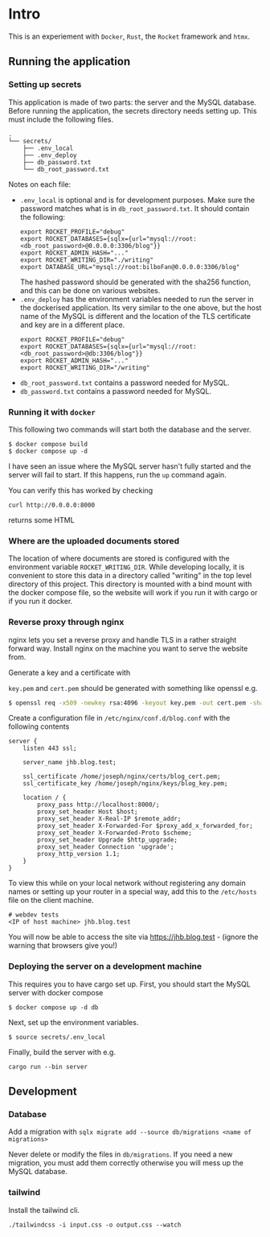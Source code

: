 # Intro
This is an experiement with `Docker`, `Rust`, the `Rocket` framework and `htmx`.

## Running the application

### Setting up secrets
This application is made of two parts: the server and the MySQL database. Before running the application, the secrets directory needs setting up. This must include the following files.
```
.
└── secrets/
    ├── .env_local
    ├── .env_deploy
    ├── db_password.txt
    └── db_root_password.txt
```
Notes on each file:
- `.env_local` is optional and is for development purposes. Make sure the password matches what is in `db_root_password.txt`. It should contain the following:
    ```
    export ROCKET_PROFILE="debug"
    export ROCKET_DATABASES={sqlx={url="mysql://root:<db_root_password>@0.0.0.0:3306/blog"}}
    export ROCKET_ADMIN_HASH="..."
    export ROCKET_WRITING_DIR="./writing"
    export DATABASE_URL="mysql://root:bilboFan@0.0.0.0:3306/blog"
    ```
    The hashed password should be generated with the sha256 function, and this can be done on various websites.
- `.env_deploy` has the environment variables needed to run the server in the dockerised application. Its very similar to the one above, but the host name of the MySQL is different and the location of the TLS certificate and key are in a different place.
    ```
    export ROCKET_PROFILE="debug"
    export ROCKET_DATABASES={sqlx={url="mysql://root:<db_root_password>@db:3306/blog"}}
    export ROCKET_ADMIN_HASH="..."
    export ROCKET_WRITING_DIR="/writing"
    ```
- `db_root_password.txt` contains a password needed for MySQL.
- `db_password.txt` contains a password needed for MySQL.

  
### Running it with `docker`
This following two commands will start both the database and the server.
```console
$ docker compose build
$ docker compose up -d
``` 
I have seen an issue where the MySQL server hasn't fully started and the server will fail to start. If this happens, run the `up` command again.

You can verify this has worked by checking

```
curl http://0.0.0.0:8000
```
returns some HTML 
### Where are the uploaded documents stored

The location of where documents are stored is configured with the environment variable `ROCKET_WRITING_DIR`. While developing locally, it is convenient to store this data in a directory called "writing" in the top level directory of this project. This directory is mounted with a bind mount with the docker compose file, so the website will work if you run it with cargo or if you run it docker.

### Reverse proxy through nginx

nginx lets you set a reverse proxy and handle TLS in a rather straight forward way. Install nginx on the machine you want to serve the website from.

Generate a key and a certificate with

`key.pem` and `cert.pem` should be generated with something like openssl e.g.
```bash 
$ openssl req -x509 -newkey rsa:4096 -keyout key.pem -out cert.pem -sha256 -days 365
```
Create a configuration file in `/etc/nginx/conf.d/blog.conf` with the following contents
```
server {
    listen 443 ssl;

    server_name jhb.blog.test;
    
    ssl_certificate /home/joseph/nginx/certs/blog_cert.pem;
    ssl_certificate_key /home/joseph/nginx/keys/blog_key.pem;

    location / {
        proxy_pass http://localhost:8000/;
        proxy_set_header Host $host;
        proxy_set_header X-Real-IP $remote_addr;
        proxy_set_header X-Forwarded-For $proxy_add_x_forwarded_for;
        proxy_set_header X-Forwarded-Proto $scheme;
        proxy_set_header Upgrade $http_upgrade;
        proxy_set_header Connection 'upgrade';
        proxy_http_version 1.1;
    }
}
```
To view this while on your local network without registering any domain names or setting up your router in a special way, add this to the `/etc/hosts` file on the client machine.
```
# webdev tests
<IP of host machine> jhb.blog.test
```
You will now be able to access the site via https://jhb.blog.test - (ignore the warning that browsers give you!)

### Deploying the server on a development machine
This requires you to have cargo set up. First, you should start the MySQL server with docker compose
```console
$ docker compose up -d db
```
Next, set up the environment variables.
```console
$ source secrets/.env_local
```
Finally, build the server with e.g.
```
cargo run --bin server
```
## Development
### Database
Add a migration with `sqlx migrate add --source db/migrations <name of migrations>`

Never delete or modify the files in `db/migrations`. If you need a new migration, you must add them correctly otherwise you will mess up the MySQL database.
### tailwind
Install the tailwind cli. 
```
./tailwindcss -i input.css -o output.css --watch
```

